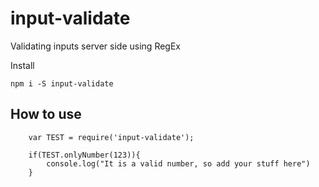 # input-validate

Validating inputs server side using RegEx

Install 

`npm i -S input-validate`

## How to use

      	var TEST = require('input-validate');
      
      	if(TEST.onlyNumber(123)){
        	console.log("It is a valid number, so add your stuff here")
      	}

